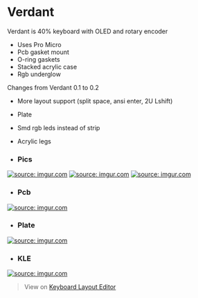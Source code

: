 # Verdant
Verdant is 40% keyboard with OLED and rotary encoder
- Uses Pro Micro 
- Pcb gasket mount
- O-ring gaskets
- Stacked acrylic case
- Rgb underglow

Changes from Verdant 0.1 to 0.2

- More layout support (split space, ansi enter, 2U Lshift)
- Plate
- Smd rgb leds instead of strip
- Acrylic legs

- ### Pics
<a href="https://imgur.com/CjAaG8n"><img src="https://i.imgur.com/CjAaG8n.jpg" title="source: imgur.com" /></a>
<a href="https://imgur.com/gJyBlvI"><img src="https://i.imgur.com/gJyBlvI.jpg" title="source: imgur.com" /></a>
<a href="https://imgur.com/SKLAlS6"><img src="https://i.imgur.com/SKLAlS6.jpg" title="source: imgur.com" /></a>
- ### Pcb
<a href="https://imgur.com/OcQM3kz"><img src="https://i.imgur.com/OcQM3kz.png" title="source: imgur.com" /></a>
- ### Plate
<a href="https://imgur.com/S53nGjT"><img src="https://i.imgur.com/S53nGjT.png" title="source: imgur.com" /></a>
- ### KLE
<a href="https://imgur.com/Mb1c4pH"><img src="https://i.imgur.com/Mb1c4pH.png" title="source: imgur.com" /></a>
> View on [Keyboard Layout Editor](http://www.keyboard-layout-editor.com/##@@_x:2.25%3B&=Del&=Q&=W&=E&=R&=T&=Y&=U&=I&=O&=P&=%7B%0A%5B&=%7D%0A%5D&_x:0.25&w:1.25&h:2&w2:1.5&h2:1&x2:-0.25%3B&=Enter&_x:1&a:0&w:1.5%3B&=%7C%0A%5C%0A%0A%0Aor%20backspace%3B&@_x:2.25&a:4&w:1.25%3B&=Tab&=A&=S&=D&=F&=G&=H&=J&=K&=L&=%2F:%0A%2F%3B&=%22%0A'&=~%0A%23&_x:1.5&w:2.25%3B&=Enter%3B&@_w:2%3B&=Shift&_x:0.25%3B&=Shift&=%7C%0A%5C&=Z&=X&=C&=V&=B&=N&=M&=%3C%0A,&=%3E%0A.&=%3F%0A%2F%2F&_w:1.25%3B&=Layer&_w:1.25%3B&=Shift%3B&@_x:2.25&w:1.25%3B&=Ctrl&=Layer&_w:1.25%3B&=Alt&_w:7%3B&=7&=%E2%86%90&=%E2%86%91&=%E2%86%93&=%E2%86%92%3B&@_y:0.25&x:2.25&w:1.25%3B&=Ctrl&_a:7%3B&=&=&=&_a:4&w:6.25%3B&=6.25%3B&@_y:0.25&x:6.5&w:2.25%3B&=2.25&_a:7&w:1.25%3B&=&_a:4&w:2.75%3B&=2.75)

